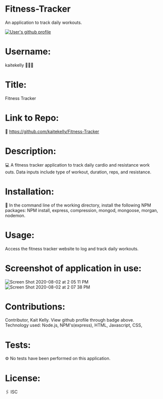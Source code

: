 # Fitness-Tracker
An application to track daily workouts.

<a href="https://github.com/kaitekelly"><img src="https://img.shields.io/badge/Github%20page-kaitekelly-1abc9c.svg" alt="User's github profile"></a>

# Username: 
kaitekelly 👩🏻‍💻

# Title:
Fitness Tracker

<!-- # Link to Deployed Site:
https://kaitekelly.github.io/Fitness-Tracker/ -->


# Link to Repo:
🚀 https://github.com/kaitekelly/Fitness-Tracker

# Description:
💻 A fitness tracker application to track daily cardio and resistance work outs. Data inputs include type of workout, duration, reps, and resistance. 

# Installation: 
💾 In the command line of the working directory, install the following NPM packages: NPM install, express, compression, mongod, mongoose, morgan, nodemon.

# Usage: 
Access the fitness tracker website to log and track daily workouts. 



# Screenshot of application in use:
![Screen Shot 2020-08-02 at 2 05 11 PM](https://user-images.githubusercontent.com/61023907/89132539-c8c39f80-d4c9-11ea-9cfe-8cd97d3e1cbd.png)
![Screen Shot 2020-08-02 at 2 07 38 PM](https://user-images.githubusercontent.com/61023907/89132542-cd885380-d4c9-11ea-9e96-d20bc1034db4.png)



# Contributions: 
Contributor, Kait Kelly. View github profile through badge above. 
Technology used: Node.js, NPM's(express), HTML, Javascript, CSS, 

# Tests: 
⚙️ No tests have been performed on this application. 

# License: 
🖇 ISC


